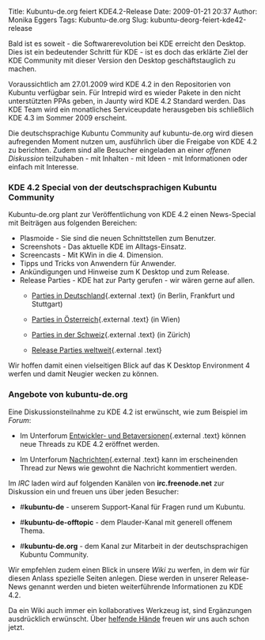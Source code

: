 Title: Kubuntu-de.org feiert KDE4.2-Release
Date: 2009-01-21 20:37
Author: Monika Eggers
Tags: Kubuntu-de.org
Slug: kubuntu-deorg-feiert-kde42-release

Bald ist es soweit - die Softwarerevolution bei KDE erreicht den
Desktop. Dies ist ein bedeutender Schritt für KDE - ist es doch das
erklärte Ziel der KDE Community mit dieser Version den Desktop
geschäftstauglich zu machen.  

Voraussichtlich am 27.01.2009 wird KDE 4.2 in den Repositorien von
Kubuntu verfügbar sein. Für Intrepid wird es wieder Pakete in den nicht
unterstützten PPAs geben, in Jaunty wird KDE 4.2 Standard werden. Das
KDE Team wird ein monatliches Serviceupdate herausgeben bis schließlich
KDE 4.3 im Sommer 2009 erscheint.


Die deutschsprachige Kubuntu Community auf kubuntu-de.org wird diesen
aufregenden Moment nutzen um, ausführlich über die Freigabe von KDE 4.2
zu berichten. Zudem sind alle Besucher eingeladen an einer *offenen
Diskussion* teilzuhaben - mit Inhalten - mit Ideen - mit Informationen
oder einfach mit Interesse.


<!--break--><!--break-->

  

### KDE 4.2 Special von der deutschsprachigen Kubuntu Community


Kubuntu-de.org plant zur Veröffentlichung von KDE 4.2 einen News-Special
mit Beiträgen aus folgenden Bereichen:


<ul>


<li>
Plasmoide - Sie sind die neuen Schnittstellen zum Benutzer.



</li>


<li>
Screenshots - Das aktuelle KDE im Alltags-Einsatz.



</li>


<li>
Screencasts - Mit KWin in die 4. Dimension.



</li>


<li>
Tipps und Tricks von Anwendern für Anwender.



</li>


<li>
Ankündigungen und Hinweise zum K Desktop und zum Release.



</li>


<li>
Release Parties - KDE hat zur Party gerufen - wir wären gerne auf allen.

</li>

-   [Parties in
    Deutschland](http://techbase.kde.org/Events/KDE42ReleaseParties#Germany "http://techbase.kde.org/Events/KDE42ReleaseParties#Germany"){.external
    .text} (in Berlin, Frankfurt und Stuttgart)
    
    
-   [Parties in
    Österreich](http://techbase.kde.org/Events/KDE42ReleaseParties#Austria "http://techbase.kde.org/Events/KDE42ReleaseParties#Austria"){.external
    .text} (in Wien)
    
    
-   [Parties in der
    Schweiz](http://techbase.kde.org/Events/KDE42ReleaseParties#Switzerland "http://techbase.kde.org/Events/KDE42ReleaseParties#Switzerland"){.external
    .text} (in Zürich)
    
    
-   [Release Parties
    weltweit](http://techbase.kde.org/Events/KDE42ReleaseParties "http://techbase.kde.org/Events/KDE42ReleaseParties"){.external
    .text}
    
    



</ul>

Wir hoffen damit einen vielseitigen Blick auf das K Desktop Environment
4 werfen und damit Neugier wecken zu können.


  

### Angebote von kubuntu-de.org


Eine Diskussionsteilnahme zu KDE 4.2 ist erwünscht, wie zum Beispiel im
*Forum*:


-   Im Unterforum [Entwickler- und
    Betaversionen](http://forum.kubuntu-de.org/index.php?board=22.0 "http://forum.kubuntu-de.org/index.php?board=22.0"){.external
    .text} können neue Threads zu KDE 4.2 eröffnet werden.
    
    
-   Im Unterforum
    [Nachrichten](http://forum.kubuntu-de.org/index.php?board=1.0 "http://forum.kubuntu-de.org/index.php?board=1.0"){.external
    .text} kann im erscheinenden Thread zur News wie gewohnt die
    Nachricht kommentiert werden.
    
    


Im *IRC* laden wird auf folgenden Kanälen von **irc.freenode.net** zur
Diskussion ein und freuen uns über jeden Besucher:


-   \#**kubuntu-de** - unserem Support-Kanal für Fragen rund um Kubuntu.
    
    
-   \#**kubuntu-de-offtopic** - dem Plauder-Kanal mit generell offenem
    Thema.
    
    
-   \#**kubuntu-de.org** - dem Kanal zur Mitarbeit in der
    deutschsprachigen Kubuntu Community.
    
    


Wir empfehlen zudem einen Blick in unsere *Wiki* zu werfen, in dem wir
für diesen Anlass spezielle Seiten anlegen. Diese werden in unserer
Release-News genannt werden und bieten weiterführende Informationen zu
KDE 4.2.  

Da ein Wiki auch immer ein kollaboratives Werkzeug ist, sind Ergänzungen
ausdrücklich erwünscht. Über [helfende
Hände](http://wiki.kubuntu-de.org/Team:Redaktion "http://wiki.kubuntu-de.org/Team:Redaktion") freuen wir uns auch schon jetzt.



